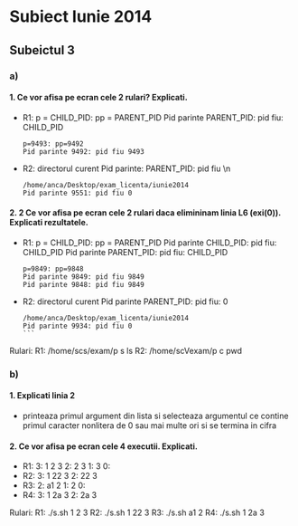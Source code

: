 # Subiect Iunie 2014

## Subeictul 3
### a)
#### 1.  Ce vor afisa pe ecran cele 2 rulari? Explicati.
  - R1: p = CHILD_PID: pp = PARENT_PID
          Pid parinte PARENT_PID: pid fiu: CHILD_PID
      ```
      p=9493: pp=9492
      Pid parinte 9492: pid fiu 9493
      ```
  - R2: directorul curent
          Pid parinte: PARENT_PID: pid fiu \n
      ```
      /home/anca/Desktop/exam_licenta/iunie2014
      Pid parinte 9551: pid fiu 0
      ```
#### 2. 2 Ce vor afisa pe ecran cele 2 rulari daca elimininam linia L6 (exi(0)). Explicati rezultatele.
  - R1: p = CHILD_PID: pp = PARENT_PID
          Pid parinte CHILD_PID: pid fiu: CHILD_PID
          Pid parinte PARENT_PID: pid fiu: CHILD_PID
      ```
      p=9849: pp=9848
      Pid parinte 9849: pid fiu 9849
      Pid parinte 9848: pid fiu 9849
      ```
  - R2: directorul curent
          Pid parinte PARENT_PID: pid fiu: 0
      ````
      /home/anca/Desktop/exam_licenta/iunie2014
      Pid parinte 9934: pid fiu 0
      ```

Rulari:
R1: /home/scs/exam/p s ls
R2: /home/scVexam/p c pwd

### b)
#### 1. Explicati linia 2
  - printeaza primul argument din lista si selecteaza argumentul ce contine primul caracter nonlitera de 0 sau mai multe ori si se termina in cifra

#### 2. Ce vor afisa pe ecran cele 4 executii. Explicati.
  - R1: 3: 1 2 3
          2: 2 3
          1: 3
          0:
  - R2:
          3: 1 22 3
          2: 22 3
  - R3:
          2: a1 2
          1: 2
          0:
  - R4:
          3: 1 2a 3
          2: 2a 3

Rulari:
R1: ./s.sh 1 2 3
R2: ./s.sh 1 22 3
R3: ./s.sh a1 2
R4: ./s.sh 1 2a 3
